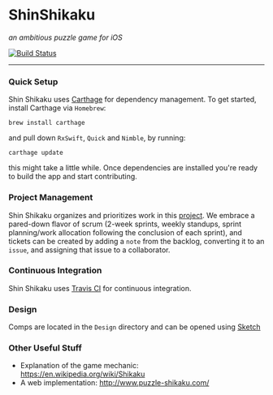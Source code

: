 # ShinShikaku 
*an ambitious puzzle game for iOS*

[![Build Status](https://travis-ci.org/NiceThings/FlubberView.svg?branch=develop)](https://travis-ci.org/NiceThings/ShinShikaku)

-------------

### Quick Setup
Shin Shikaku uses [Carthage](https://github.com/Carthage/Carthage) for dependency management.  To get started, install Carthage via `Homebrew`:

```brew install carthage```


and pull down `RxSwift`, `Quick` and `Nimble`, by running:

```
carthage update
```

this might take a little while. Once dependencies are installed you're ready to build the app and start contributing.


### Project Management
Shin Shikaku organizes and prioritizes work in this [project](https://github.com/NiceThings/ShinShikaku/projects/1).  We embrace a pared-down flavor of scrum (2-week sprints, weekly standups, sprint planning/work allocation following the conclusion of each sprint), and tickets can be created by adding a `note` from the backlog, converting it to an `issue`, and assigning that issue to a collaborator.

### Continuous Integration
Shin Shikaku uses [Travis CI](travis-ci.org/NiceThings/ShinShikaku) for continuous integration.

### Design
Comps are located in the `Design` directory and can be opened using [Sketch](https://www.sketchapp.com/)


### Other Useful Stuff
* Explanation of the game mechanic: https://en.wikipedia.org/wiki/Shikaku
* A web implementation: http://www.puzzle-shikaku.com/
